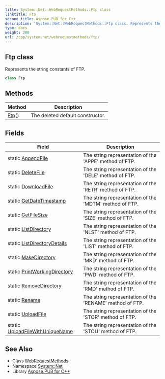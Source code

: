 ```yaml
---
title: System::Net::WebRequestMethods::Ftp class
linktitle: Ftp
second_title: Aspose.PUB for C++
description: 'System::Net::WebRequestMethods::Ftp class. Represents the string constants of FTP in C++.'
type: docs
weight: 200
url: /cpp/system.net/webrequestmethods/ftp/
---
```

## Ftp class


Represents the string constants of FTP.

```cpp
class Ftp
```

## Methods

| Method | Description |
| --- | --- |
| [Ftp](./ftp/)() | The deleted default constructor. |
## Fields

| Field | Description |
| --- | --- |
| static [AppendFile](./appendfile/) | The string representation of the 'APPE' method of FTP. |
| static [DeleteFile](./deletefile/) | The string representation of the 'DELE' method of FTP. |
| static [DownloadFile](./downloadfile/) | The string representation of the 'RETR' method of FTP. |
| static [GetDateTimestamp](./getdatetimestamp/) | The string representation of the 'MDTM' method of FTP. |
| static [GetFileSize](./getfilesize/) | The string representation of the 'SIZE' method of FTP. |
| static [ListDirectory](./listdirectory/) | The string representation of the 'NLST' method of FTP. |
| static [ListDirectoryDetails](./listdirectorydetails/) | The string representation of the 'LIST' method of FTP. |
| static [MakeDirectory](./makedirectory/) | The string representation of the 'MKD' method of FTP. |
| static [PrintWorkingDirectory](./printworkingdirectory/) | The string representation of the 'PWD' method of FTP. |
| static [RemoveDirectory](./removedirectory/) | The string representation of the 'RMD' method of FTP. |
| static [Rename](./rename/) | The string representation of the 'RENAME' method of FTP. |
| static [UploadFile](./uploadfile/) | The string representation of the 'STOR' method of FTP. |
| static [UploadFileWithUniqueName](./uploadfilewithuniquename/) | The string representation of the 'STOU' method of FTP. |
## See Also

* Class [WebRequestMethods](../)
* Namespace [System::Net](../../)
* Library [Aspose.PUB for C++](../../../)
